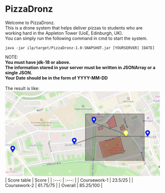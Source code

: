 # PizzaDronz
Welcome to PizzaDronz.\
This is a drone system that helps deliver pizzas to students who are working hard in the Appleton Tower (UoE, Edinburgh, UK).\
You can simply run the following command in cmd to start the system.
```
java -jar ilp/target/PizzaDronz-1.0-SNAPSHOT.jar [YOURSERVER] [DATE] 
```
NOTE:\
**You must have jdk-18 or above.**\
**The information stored in your server must be written in JSONArray or a single JSON.**\
**Your Date should be in the form of YYYY-MM-DD**\
\
The result is like:\
![result](result.png)
| Score table | Score |
| :---: | :---: |
| Coursework-1 | 23.5/25 |
| Coursework-2 | 61.75/75 |
| Overall      | 85.25/100 |
